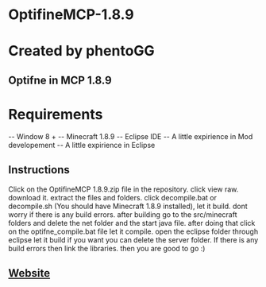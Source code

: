 # OptifineMCP-1.8.9

# Created by phentoGG


## Optifne in MCP 1.8.9

# Requirements
-- Window 8 +
-- Minecraft 1.8.9
-- Eclipse IDE
-- A little expirience in Mod developement
-- A little expirience in Eclipse

## Instructions

Click on the OptifineMCP 1.8.9.zip file in the repository.
click view raw.
download it.
extract the files and folders.
click decompile.bat or decompile.sh (You should have Minecraft 1.8.9 installed),
let it build.
dont worry if there is any build errors.
after building go to the src/minecraft folders and delete the net folder and the start java file.
after doing that click on the optifne_compile.bat file let it compile.
open the eclipse folder through eclipse let it build if you want you can delete the server folder.
If there is any build errors then link the libraries.
then you are good to go :)


## [Website](https://www.phentogg.github.io/home)
